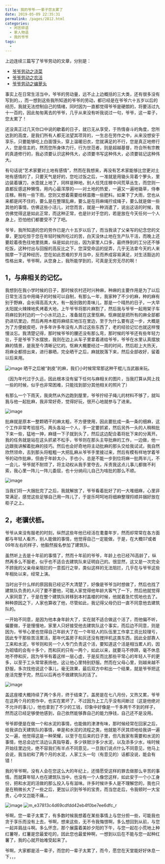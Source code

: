 ```yaml
---
title: 我的爷爷–一辈子您太累了
date: 2019-05-09 22:35:31
permalink: /pages/2812.html
categories:
  - 闲言碎语
  - 家人物语
  - 我的爷爷
tags:
  - 
---
```


上边连续三篇写了爷爷劳动的文章，分别是：

- [爷爷劳动之浇菜](http://www.eryajf.net/2552.html)
- [爷爷劳动之农活](http://www.eryajf.net/2607.html)
- [爷爷劳动之编萝头](http://www.eryajf.net/2773.html)

事实上在日常生活当中，爷爷的劳动量，远不止上边概括的三大类，还有很多没有写到的，，而一想到这些我所知道的爷爷的劳动，都已经是在爷爷六十五岁以后的经历，我就无法控制自己的情绪，同时因为一直都觉得爷爷是硬朗的，将要活过九十一百的，因此匆匆离去的爷爷，几乎从来没有听我说过一句，爷爷，这一辈子，您太累了！

还没真正过几天你口中说的歇着的日子，就已无从享受，于热情奋斗的角度，您所达到的高度，是我们所有人都无法望其项背的，一生总在劳作之中，从来没想安于享乐，只要能够吃上白面馒头，穿上温暖旧衣，您就满足的不行，您是真正地修行人，您是信主的，然而您所身体力行，行为世范者，则是超越基督，符合所有宗教的真道修行的，我必须要认识这种伟大，必须要书写这种伟大，必须要铭记这种伟大。

有句话说“艺术家要对土地有感情”，然而在我想来，再没有艺术家能够比您更对土地有感情的了，只要天气是好的，您吃过饭之后，一准就是用锄头背着个箩头，里边装着镰刀，水壶就上地了，同样是种地，别人任凭庄稼中间荒草丛生，而您则一直都反感这种懒惰，用内心最浑厚的——对土地的热爱，一遍又一遍地锄草，侍奉庄稼。稍有一些下雨，您则又想着需要给秧苗撒一些肥料。如果下了大雨，您也从来都是闲不住的，要么是在整理乱麻，要么是在将麻绳拧成绳子，要么就是做一些其他的事情，仿佛这些小活儿，对您而言，就是一种消遣了，说出这话的时候，我仿佛觉得这是如此正常，而这种正常，也是针对于您的，若是放在今天任何一个人身上，恐怕他们都要受不了了吧。

爷爷，我所知道的您的劳作已是六十五岁以后了，而当我读了父亲写的纪念您的文章，更加吃惊于您在年轻时候所吃过的苦，白天没休止地在生产队干活，而晚上还要趁着夜色往地里挑粪，纵是如此付出，因为家里人口多，最终挣到的工分还不够吃饭，这种付出与回报的高反比之下，您深受命运的捉弄，几乎无法拿今天的人来揣摩一下这种经历，您在如此苦难的岁月当中，反而养成容易满足，对生活豁达的性格出来，爷爷啊，从您身上，我所能学到的，可真是无穷无尽的啊！

## 1，与麻相关的记忆。

我想到在我小学时候的日子，那时候农村还时兴种麻，种麻的主要作用是为了以后日常生活当中用绳子的时候可以自制，有那么一年，我家种了不少的麻，种的麻有别于野麻，会长得高高大大，有一股别致的青味儿，那是一个晴热的日子，一大早太阳就火辣辣地炙烤着大地，上午爷爷将那片麻割了，然后我与爷爷一起用架子车将麻拉到村边的一个小水坑边上，准备就在这里怄麻。怄麻就是把所有的麻全部都扔进坑里边，然后再用木棍将麻结实地压在里边，至于为什么要有这一步，大概是为了方便蜕皮吧，许多年许多年没有人弄过这些东西了，老的经验记忆也就这样慢慢淡忘。我清楚记得，那时候爷爷的腰还没有那么弯，那时候的爷爷还有些年轻力壮，于是爷爷下水摆放，我则在边上从车子里拿着递给爷爷，爷爷在水里认真摆放麻的情景，是我至今清晰记忆的。怄麻大概要经过一周的时间，然后趁上大热天，将麻全都捞出来，进行暴晒，完全晒干之后，麻就脱落下来，然后全部收好，留着以后来用。

![image](https://tva4.sinaimg.cn/large/008k1Yt0ly1gs1vbc0xxij30j60ed7ua.jpg)
晒干之后被“剥皮”的麻，我们小时候常常那这种干棍儿当武器来玩。

（因为年代过于久远，因此根本没有留下任何与麻相关的图片，当我打算从网上找一些的时候，似乎也非常困难，只能找到部分其他相关的照片了）

有那么一个下雨天，我突然从外边跑到屋里，爷爷拧经子绳儿的材料不够了，就叫我与他一起批麻，我非常好奇，觉得好玩，很开心地就参与了进来。

![image](https://tva1.sinaimg.cn/large/008k1Yt0ly1gs1vbjudtqj30m70fp4qp.jpg)

批麻就是原本一整颗晒干的麻太粗，不方便使用，因此要批成一条一条的细麻，这个工作非常考验技巧，两头各站一个人，手一定要抓紧，然后另外一头的人稍稍批下来一些，猛地一抻，麻缝一下子就到头了，然后这边配合着将批下来的分离开。我的任务就是站在这头抓紧不松手，爷爷则在那头主导批麻的工作，一边做，他一边跟我讲解着批麻的技巧。然后也会好奇地将主动批麻的那头交给我试试，我自然欣然领命，去到那头将粗粗一大把乱麻从爷爷手里接过来，然后有模有样地学着爷爷的动作批麻，但由于年龄太小，手也小，总是不能一步到位将麻一批两半儿，不一会儿，爷爷就不耐烦了，将主动权从我手里夺去，斥责我这点儿事儿都做不利索，我心里一阵儿一阵儿委屈，也十分纳闷儿自己为啥批的那么不顺。

![image](https://tvax4.sinaimg.cn/large/008k1Yt0ly1gs1vbrmegoj30sg0jnu0x.jpg)

当我们将一大捆批完了之后，我就解放了，爷爷看着批好了的一大堆细麻，心里非常满足，感觉这些足够自己用一阵儿了，于是乐呵呵地将细麻整理捋顺并捆好放在柜子之上。

## 2，老骥伏枥。

爷爷从来没有服老的时刻，纵然这些年他已经活在耄耋年岁，然而却常常在各方面都与年轻人看齐，别人能做的事情，他觉得自己一定能做，于是，在大概07或者09年左右的样子，他毅然报名参加了建筑队。

虽然听上去是十年前的事情了，然而十年前的爷爷，年龄上也已经76高龄了，纵然再多么不服老，似乎也不适合去建筑队来证明自己的。很显然，这又是一次完全不顾我的父亲母亲阻拦的一意孤行之举，类似这样的无法阻拦，几乎在与爷爷这些年相处以来，经常上演。

当时出于什么样的原因我已经记不大清楚了，好像是爷爷当时想做了，然后也找了建筑队负责的人问了要不要他，可能人家觉得他年龄大客气了一下，然后他就觉得人家同意了，于是在整个建筑队转移到本村盖楼的时候，他就着急忙慌地也去了。种种原因之下，人家也算收了他，尽管如此，我记得父母仍旧一直不同意他去建筑队的。

一开始不同意，是因为他本身年龄大了，实在就不适合做这个活了，而他偏不听，偏要做，于是慢慢地，家里人只好接受他去建筑队这个事实，而后边不同意，则是因为，爷爷心里也觉得自己年龄大了在一个年轻人的队伍里工作拿工资比较理亏，因此专干那些苦活累活，那年代盖房子和灰还没有搅拌机这类东西，因此全部靠人工来和水泥，爷爷则和另一个人专门负责这个活，要知道这个活是相当累人的，因为砌墙的会有十多个，而和灰的只有一两个，如此以来，就要马不停蹄，毫不休息地不停和灰，因为爷爷有着这样一层心虚，于是反而比那些平常心的年轻人干的更多，以至于工头常常表扬他，这让他心里特别舒服。然而在父母心里，则越来越不舒服，多次找他说这个事儿，毫无效果，最后双方中和出一个结果，就是爷爷把这座活完整干完，然后以后再也不做建筑队的活了。

![image](https://tva2.sinaimg.cn/large/008k1Yt0ly1gs1vbx70zxj30hs0cokb2.jpg)

盖这座楼大概持续了两个多月，终于结束了。盖房是在七八月份，又热又累，爷爷在这两个月的劳作中，也实在累坏了，不过因为上工几乎没有间断过（这是他绝对不允许的事儿），他也拿到了不少的工钱，印象中好像是一千多两千不到的样子，然而这已经足够使他感到，自己依然能够靠自己的能力挣钱，自己还不是没用。

爷爷即便是在做一个和水泥的事情，也能做的津津有味，那时候经常在回家之后，给我讲白天建筑队的事情，单是和水泥的流程之类，他就能不厌其烦地给我讲一遍又一遍，他觉得这是一种荣耀，以至于在后来的日子里，但凡我家有需要和水泥的事情，他总会边忙活边认真指导着，多少铁锨沙多少水泥，以及添多少水，啥时候开始往里边兑，绝不容我们有半点不同意见，一旦我们说点什么不同意见，他马上会说，我当初和了两个月的水泥，人家工头一句（有意见的）话都没说，能会有错！

我的爷爷啊，没有人会在您这么大的年纪上，还情愿受这样的罪去做那么辛苦的事情。而就算年轻人也在建筑队当中，也没有一个人像您这样，如此安于一个小工身份，把和水泥的活做的那么投入与有滋味。许多时候许多人是不理解您的，我也只是在稍微长大了一些之后，更加认识到爷爷的宝贵，而当您走后，令我顿时一大宝贵，心中又岂能不痛，，

![image](https://tva2.sinaimg.cn/large/008k1Yt0ly1gs1vcbrlzpj31w02iou15.jpg)
![m_e37813c4d69cdfdd42eb4f0be7ee6dfc_r](https://tva3.sinaimg.cn/large/008k1Yt0ly1gs1vcxzg2ij32io1w04os.jpg)

爷啊，您一辈子太累了，有多数时候我想着在某些事情上与您分担一些，可能我也贪于享乐而没有上去，爷啊，想来这些，无不令我悔恨啊，多么想回到从前，与您一起并肩战斗啊。多么怀念，那个展露着美妙夕阳的下午，与您一起在小荒地上种红薯呀，红薯是您最爱吃的，因此您也最爱种啊，一想到以后在不能与您一起种红薯了，我的心就开始难受起来了。

爷啊，大家都是活一辈子，而您的一辈子太累了，而今，愿您在天堂能好好休息一下，，，

